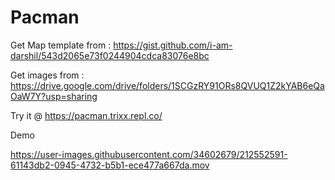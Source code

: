 # Pacman

Get Map template from : https://gist.github.com/i-am-darshil/543d2065e73f0244904cdca83076e8bc

Get images from : https://drive.google.com/drive/folders/1SCGzRY91ORs8QVUQ1Z2kYAB6eQaOaW7Y?usp=sharing

Try it @ https://pacman.trixx.repl.co/

Demo

https://user-images.githubusercontent.com/34602679/212552591-61143db2-0945-4732-b5b1-ece477a667da.mov

